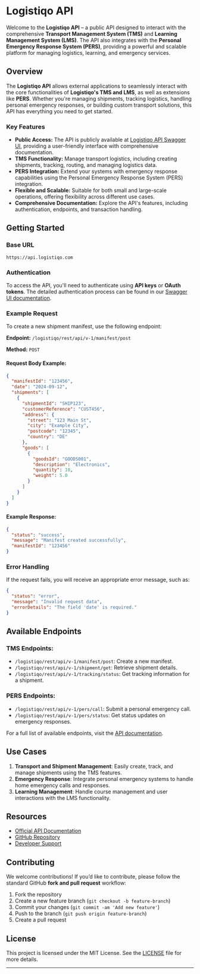 # Logistiqo API

Welcome to the **Logistiqo API** – a public API designed to interact with the comprehensive **Transport Management System (TMS)** and **Learning Management System (LMS)**. The API also integrates with the **Personal Emergency Response System (PERS)**, providing a powerful and scalable platform for managing logistics, learning, and emergency services.

## Overview

The **Logistiqo API** allows external applications to seamlessly interact with the core functionalities of **Logistiqo's TMS and LMS**, as well as extensions like **PERS**. Whether you're managing shipments, tracking logistics, handling personal emergency responses, or building custom transport solutions, this API has everything you need to get started.

### Key Features
- **Public Access:** The API is publicly available at [Logistiqo API Swagger UI](https://api.logistiqo.com/swagger/index.html), providing a user-friendly interface with comprehensive documentation.
- **TMS Functionality:** Manage transport logistics, including creating shipments, tracking, routing, and managing logistics data.
- **PERS Integration:** Extend your systems with emergency response capabilities using the Personal Emergency Response System (PERS) integration.
- **Flexible and Scalable:** Suitable for both small and large-scale operations, offering flexibility across different use cases.
- **Comprehensive Documentation:** Explore the API's features, including authentication, endpoints, and transaction handling.

## Getting Started

### Base URL
```
https://api.logistiqo.com
```

### Authentication

To access the API, you'll need to authenticate using **API keys** or **OAuth tokens**. The detailed authentication process can be found in our [Swagger UI documentation](https://api.logistiqo.com/swagger/index.html).

### Example Request

To create a new shipment manifest, use the following endpoint:

**Endpoint:** `/logistiqo/rest/api/v-1/manifest/post`

**Method:** `POST`

#### Request Body Example:
```json
{
  "manifestId": "123456",
  "date": "2024-09-12",
  "shipments": [
    {
      "shipmentId": "SHIP123",
      "customerReference": "CUST456",
      "address": {
        "street": "123 Main St",
        "city": "Example City",
        "postcode": "12345",
        "country": "DE"
      },
      "goods": [
        {
          "goodsId": "GOODS001",
          "description": "Electronics",
          "quantity": 10,
          "weight": 5.0
        }
      ]
    }
  ]
}
```

#### Example Response:
```json
{
  "status": "success",
  "message": "Manifest created successfully",
  "manifestId": "123456"
}
```

### Error Handling

If the request fails, you will receive an appropriate error message, such as:

```json
{
  "status": "error",
  "message": "Invalid request data",
  "errorDetails": "The field 'date' is required."
}
```

## Available Endpoints

### TMS Endpoints:
- `/logistiqo/rest/api/v-1/manifest/post`: Create a new manifest.
- `/logistiqo/rest/api/v-1/shipment/get`: Retrieve shipment details.
- `/logistiqo/rest/api/v-1/tracking/status`: Get tracking information for a shipment.

### PERS Endpoints:
- `/logistiqo/rest/api/v-1/pers/call`: Submit a personal emergency call.
- `/logistiqo/rest/api/v-1/pers/status`: Get status updates on emergency responses.

For a full list of available endpoints, visit the [API documentation](https://api.logistiqo.com/swagger/index.html).

## Use Cases

1. **Transport and Shipment Management**: Easily create, track, and manage shipments using the TMS features.
2. **Emergency Response**: Integrate personal emergency systems to handle home emergency calls and responses.
3. **Learning Management**: Handle course management and user interactions with the LMS functionality.

## Resources

- [Official API Documentation](https://api.logistiqo.com/swagger/index.html)
- [GitHub Repository](https://github.com/habatlogistiqocom/LogistiqoAPI)
- [Developer Support](mailto:support@logistiqo.com)

## Contributing

We welcome contributions! If you’d like to contribute, please follow the standard GitHub **fork and pull request** workflow:

1. Fork the repository
2. Create a new feature branch (`git checkout -b feature-branch`)
3. Commit your changes (`git commit -am 'Add new feature'`)
4. Push to the branch (`git push origin feature-branch`)
5. Create a pull request

## License

This project is licensed under the MIT License. See the [LICENSE](LICENSE) file for more details.

---
